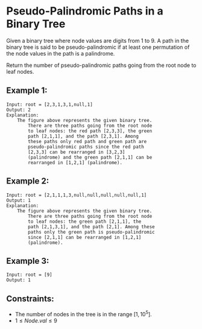 # Pseudo-Palindromic Paths in a Binary Tree

Given a binary tree where node values are digits from 1 to 9. A path in the  
binary tree is said to be pseudo-palindromic if at least one permutation of  
the node values in the path is a palindrome.

Return the number of pseudo-palindromic paths going from the root node to  
leaf nodes.

 

## Example 1:

    Input: root = [2,3,1,3,1,null,1]
    Output: 2 
    Explanation: 
        The figure above represents the given binary tree. 
            There are three paths going from the root node 
            to leaf nodes: the red path [2,3,3], the green 
            path [2,1,1], and the path [2,3,1]. Among 
            these paths only red path and green path are 
            pseudo-palindromic paths since the red path 
            [2,3,3] can be rearranged in [3,2,3] 
            (palindrome) and the green path [2,1,1] can be 
            rearranged in [1,2,1] (palindrome).
    
## Example 2:

    Input: root = [2,1,1,1,3,null,null,null,null,null,1]
    Output: 1 
    Explanation: 
        The figure above represents the given binary tree. 
            There are three paths going from the root node 
            to leaf nodes: the green path [2,1,1], the 
            path [2,1,3,1], and the path [2,1]. Among these 
            paths only the green path is pseudo-palindromic 
            since [2,1,1] can be rearranged in [1,2,1] 
            (palindrome).
    
## Example 3:

    Input: root = [9]
    Output: 1
    
    

## Constraints:

* The number of nodes in the tree is in the range $[1, 10^5]$.
* $1 \le Node.val \le 9$

